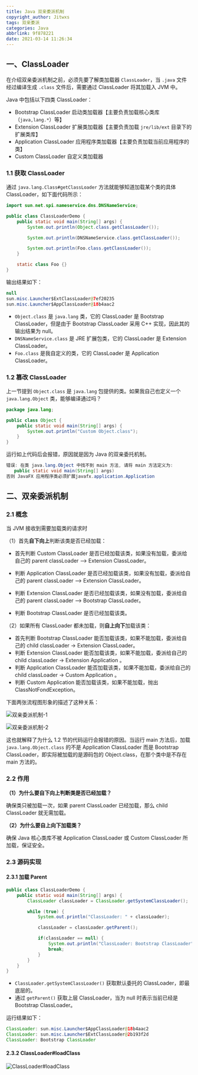 ```yaml
---
title: Java 双亲委派机制
copyright_author: Jitwxs
tags: 双亲委派
categories: Java
abbrlink: 9f878221
date: 2021-03-14 11:26:34
---
```


## 一、ClassLoader

在介绍双亲委派机制之前，必须先要了解类加载器 `ClassLoader`，当 `.java` 文件经过编译生成 `.class` 文件后，需要通过 ClassLoader 将其加载入 JVM 中。

Java 中包括以下四类 ClassLoader：

- Bootstrap ClassLoader 启动类加载器【主要负责加载核心类库（`java,lang.*`）等】
- Extension ClassLoader 扩展类加载器【主要负责加载 `jre/lib/ext` 目录下的扩展类库】
- Application ClassLoader 应用程序类加载器【主要负责加载当前应用程序的类】
- Custom ClassLoader 自定义类加载器

### 1.1 获取 ClassLoader

通过 `java.lang.Class#getClassLoader` 方法就能够知道加载某个类的具体 ClassLoader，如下面代码所示：

```java
import sun.net.spi.nameservice.dns.DNSNameService;

public class ClassLoaderDemo {
    public static void main(String[] args) {
        System.out.println(Object.class.getClassLoader());

        System.out.println(DNSNameService.class.getClassLoader());

        System.out.println(Foo.class.getClassLoader());
    }

    static class Foo {}
}
```

输出结果如下：

```java
null
sun.misc.Launcher$ExtClassLoader@7ef20235
sun.misc.Launcher$AppClassLoader@18b4aac2
```

- `Object.class` 是 `java.lang` 类，它的 ClassLoader 是 Bootstrap ClassLoader，但是由于 Bootstrap ClassLoader 采用 C++ 实现，因此其的输出结果为 null。
- `DNSNameService.class` 是 JRE 扩展包类，它的 ClassLoader 是 Extension ClassLoader。
- `Foo.class` 是我自定义的类，它的 ClassLoader 是 Application ClassLoader。

### 1.2 篡改 ClassLoader

上一节提到 `Object.class` 是 `java.lang` 包提供的类。如果我自己也定义一个 `java.lang.Object` 类，能够编译通过吗？

```java
package java.lang;

public class Object {
    public static void main(String[] args) {
        System.out.println("Custom Object.class");
    }
}
```

运行如上代码后会报错，原因就是因为 Java 的双亲委托机制。

```java
错误: 在类 java.lang.Object 中找不到 main 方法, 请将 main 方法定义为:
   public static void main(String[] args)
否则 JavaFX 应用程序类必须扩展javafx.application.Application
```

## 二、双亲委派机制

### 2.1 概念

当 JVM 接收到需要加载类的请求时

（1）首先**自下向上**判断该类是否已经加载：

- 首先判断 Custom ClassLoader 是否已经加载该类，如果没有加载，委派给自己的 parent classLoader --> Extension ClassLoader。

- 判断 Application ClassLoader 是否已经加载该类，如果没有加载，委派给自己的 parent classLoader --> Extension ClassLoader。
- 判断 Extension ClassLoader 是否已经加载该类，如果没有加载，委派给自己的 parent classLoader --> Bootstrap ClassLoader。
- 判断 Bootstrap ClassLoader 是否已经加载该类。

（2）如果所有 ClassLoader 都未加载，则**自上向下**加载该类：

- 首先判断 Bootstrap ClassLoader 能否加载该类，如果不能加载，委派给自己的 child classLoader -> Extension ClassLoader。
- 判断 Extension ClassLoader 能否加载该类，如果不能加载，委派给自己的 child classLoader -> Extension Application 。
- 判断 Application ClassLoader 能否加载该类，如果不能加载，委派给自己的 child classLoader -> Custom Application 。
- 判断 Custom Application 能否加载该类，如果不能加载，抛出 ClassNotFondException。

下面两张流程图形象的描述了这种关系：

![双亲委派机制-1](https://cdn.jsdelivr.net/gh/jitwxs/cdn/blog/posts//202103/20210314104028.png)

![双亲委派机制-2](https://cdn.jsdelivr.net/gh/jitwxs/cdn/blog/posts//202103/20210314105732.png)

这也就解释了为什么 1.2 节的代码运行会报错的原因。当运行 main 方法后，加载 `java.lang.Object.class` 的不是 Application ClassLoader 而是 Bootstrap ClassLoader，即实际被加载的是源码包的 Object.class，在那个类中是不存在 main 方法的。

### 2.2 作用

**（1）为什么要自下向上判断类是否已经加载？**

确保类只被加载一次，如果 parent ClassLoader 已经加载，那么 child ClassLoader 就无需加载。

**（2）为什么要自上向下加载类？**

确保 Java 核心类库不被 Application ClassLoader 或 Custom ClassLoader 所加载，保证安全。

### 2.3 源码实现

#### 2.3.1 加载 Parent

```java
public class ClassLoaderDemo {
    public static void main(String[] args) {
        ClassLoader classLoader = ClassLoader.getSystemClassLoader();

        while (true) {
            System.out.println("ClassLoader: " + classLoader);

            classLoader = classLoader.getParent();

            if(classLoader == null) {
                System.out.println("ClassLoader: Bootstrap ClassLoader");
                break;
            }
        }
    }
}
```

- `ClassLoader.getSystemClassLoader()` 获取默认委托的 ClassLoader，即最底层的。
- 通过 `getParent()` 获取上层 ClassLoader，当为 null 时表示当前已经是 Bootstrap ClassLoader。

运行结果如下：

```java
ClassLoader: sun.misc.Launcher$AppClassLoader@18b4aac2
ClassLoader: sun.misc.Launcher$ExtClassLoader@2b193f2d
ClassLoader: Bootstrap ClassLoader
```

#### 2.3.2 ClassLoader#loadClass

![ClassLoader#loadClass](https://cdn.jsdelivr.net/gh/jitwxs/cdn/blog/posts//202103/20210314112545.png)
